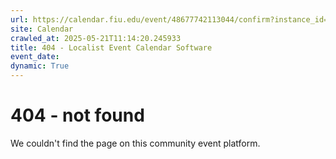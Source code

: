 ```yaml
---
url: https://calendar.fiu.edu/event/48677742113044/confirm?instance_id=48677742114069&return=https%3A%2F%2Fcalendar.fiu.edu%2Fcalendar%3Fevent_types%255B%255D%3D37290279036119
site: Calendar
crawled_at: 2025-05-21T11:14:20.245933
title: 404 - Localist Event Calendar Software
event_date: 
dynamic: True
---
```


# 404 - not found
We couldn't find the page on this community event platform.
